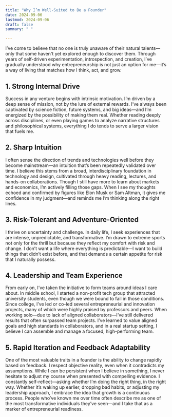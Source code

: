 ```yaml
---
title: "Why I’m Well-Suited to Be a Founder"
date: 2024-09-06
lastmod: 2024-09-06
draft: false
summary: " "

---
```


I’ve come to believe that no one is truly unaware of their natural talents—only that some haven't yet explored enough to discover them. Through years of self-driven experimentation, introspection, and creation, I’ve gradually understood why entrepreneurship is not just an option for me—it’s a way of living that matches how I think, act, and grow.

## 1. Strong Internal Drive
Success in any venture begins with intrinsic motivation. I’m driven by a deep sense of mission, not by the lure of external rewards. I’ve always been captivated by science fiction, future systems, and big ideas—and I’m energized by the possibility of making them real. Whether reading deeply across disciplines, or even playing games to analyze narrative structures and philosophical systems, everything I do tends to serve a larger vision that fuels me.

## 2. Sharp Intuition 
I often sense the direction of trends and technologies well before they become mainstream—an intuition that’s been repeatedly validated over time. I believe this stems from a broad, interdisciplinary foundation in technology and design, cultivated through heavy reading, lectures, and hands-on collaborations. Though I still have more to learn about markets and economics, I’m actively filling those gaps. When I see my thoughts echoed and confirmed by figures like Elon Musk or Sam Altman, it gives me confidence in my judgment—and reminds me I’m thinking along the right lines.

## 3. Risk-Tolerant and Adventure-Oriented

I thrive on uncertainty and challenge. In daily life, I seek experiences that are intense, unpredictable, and transformative. I’m drawn to extreme sports not only for the thrill but because they reflect my comfort with risk and change. I don’t want a life where everything is predictable—I want to build things that didn’t exist before, and that demands a certain appetite for risk that I naturally possess.

## 4. Leadership and Team Experience 
From early on, I’ve taken the initiative to form teams around ideas I care about. In middle school, I started a non-profit tech group that attracted university students, even though we were bound to fail in those conditions. Since college, I’ve led or co-led several entrepreneurial and innovation projects, many of which were highly praised by professors and peers. When working solo—due to lack of aligned collaborators—I’ve still delivered results that often surpassed team projects. I’ve learned to value aligned goals and high standards in collaborators, and in a real startup setting, I believe I can assemble and manage a focused, high-performing team.
## 5. Rapid Iteration and Feedback Adaptability
One of the most valuable traits in a founder is the ability to change rapidly based on feedback. I respect objective reality, even when it contradicts my assumptions. While I can be persistent when I believe in something, I never hesitate to adjust my course when presented with compelling evidence. I constantly self-reflect—asking whether I’m doing the right thing, in the right way. Whether it’s waking up earlier, dropping bad habits, or adjusting my leadership approach, I embrace the idea that growth is a continuous process. People who’ve known me over time often describe me as one of the most transformative individuals they’ve seen—and I take that as a marker of entrepreneurial readiness.